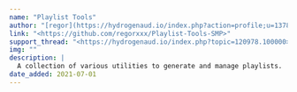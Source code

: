 ```yaml
---
name: "Playlist Tools"
author: "[regor](https://hydrogenaud.io/index.php?action=profile;u=137872)"
link: "<https://github.com/regorxxx/Playlist-Tools-SMP>"
support_thread: "<https://hydrogenaud.io/index.php?topic=120978.100000>"
img: ""
description: |
  A collection of various utilities to generate and manage playlists.
date_added: 2021-07-01
---
```

